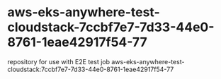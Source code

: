 # aws-eks-anywhere-test-cloudstack-7ccbf7e7-7d33-44e0-8761-1eae42917f54-77
repository for use with E2E test job aws-eks-anywhere-test-cloudstack:7ccbf7e7-7d33-44e0-8761-1eae42917f54-77
